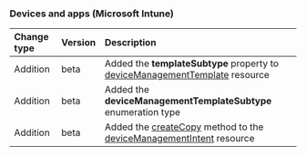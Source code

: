 ### Devices and apps (Microsoft Intune)

| **Change type** | **Version** | **Description** |
|:---|:---|:---|
|Addition|beta|Added the **templateSubtype** property to [deviceManagementTemplate](/graph/api/resources/intune-deviceManagementTemplate?view=graph-rest-beta) resource|
|Addition|beta|Added the **deviceManagementTemplateSubtype** enumeration type|
|Addition|beta|Added the [createCopy](/graph/api/intune-deviceManagementIntent-createCopy?view=graph-rest-beta) method to the [deviceManagementIntent](/graph/api/resources/intune-deviceManagementIntent?view=graph-rest-beta) resource|
